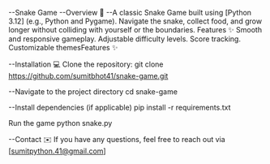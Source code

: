 --Snake Game
--Overview 🐍
--A classic Snake Game built using [Python 3.12] (e.g., Python and Pygame). Navigate the snake, collect food, and grow longer without colliding with yourself or the boundaries.
Features ✨
Smooth and responsive gameplay.
Adjustable difficulty levels.
Score tracking.
Customizable themesFeatures ✨


--Installation 💻
Clone the repository:
git clone https://github.com/sumitbhot41/snake-game.git

--Navigate to the project directory
cd snake-game

--Install dependencies (if applicable)
pip install -r requirements.txt

Run the game
python snake.py

--Contact ✉️
If you have any questions, feel free to reach out via [sumitpython.41@gmail.com]






